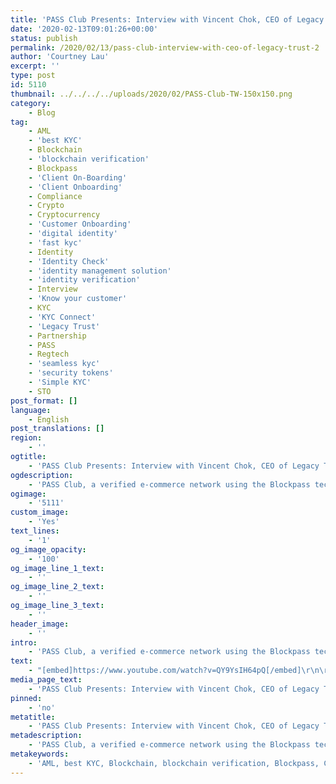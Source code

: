 ```yaml
---
title: 'PASS Club Presents: Interview with Vincent Chok, CEO of Legacy Trust'
date: '2020-02-13T09:01:26+00:00'
status: publish
permalink: /2020/02/13/pass-club-interview-with-ceo-of-legacy-trust-2
author: 'Courtney Lau'
excerpt: ''
type: post
id: 5110
thumbnail: ../../../../uploads/2020/02/PASS-Club-TW-150x150.png
category:
    - Blog
tag:
    - AML
    - 'best KYC'
    - Blockchain
    - 'blockchain verification'
    - Blockpass
    - 'Client On-Boarding'
    - 'Client Onboarding'
    - Compliance
    - Crypto
    - Cryptocurrency
    - 'Customer Onboarding'
    - 'digital identity'
    - 'fast kyc'
    - Identity
    - 'Identity Check'
    - 'identity management solution'
    - 'identity verification'
    - Interview
    - 'Know your customer'
    - KYC
    - 'KYC Connect'
    - 'Legacy Trust'
    - Partnership
    - PASS
    - Regtech
    - 'seamless kyc'
    - 'security tokens'
    - 'Simple KYC'
    - STO
post_format: []
language:
    - English
post_translations: []
region:
    - ''
ogtitle:
    - 'PASS Club Presents: Interview with Vincent Chok, CEO of Legacy Trust'
ogdescription:
    - 'PASS Club, a verified e-commerce network using the Blockpass tech, eliminates scammers, trollers and fraudsters and brings the best trustworthy partners in the industry to its members. A series of content will be coming to educate, discuss and share knowledge around latest technology especially blockchain, cryptocurrency and regtech. This time, Blockpass CEO, Adam Vaziri will be interviewing Vincent Chok, CEO of Legacy Trust. Vincent will share latest updates of Legacy Trust and how he gets into the digital asset world. Enjoy!'
ogimage:
    - '5111'
custom_image:
    - 'Yes'
text_lines:
    - '1'
og_image_opacity:
    - '100'
og_image_line_1_text:
    - ''
og_image_line_2_text:
    - ''
og_image_line_3_text:
    - ''
header_image:
    - ''
intro:
    - 'PASS Club, a verified e-commerce network using the Blockpass tech, eliminates scammers, trollers and fraudsters and brings the best trustworthy partners in the industry to its members. A series of content will be coming to educate, discuss and share knowledge around latest technology especially blockchain, cryptocurrency and regtech.'
text:
    - "[embed]https://www.youtube.com/watch?v=QY9YsIH64pQ[/embed]\r\n\r\nIn this week, we are going to release the first piece of the PASS Club content we produced to our readers and we are confident that you won't want to miss the exclusivity later on.\r\n\r\nWe are very honoured to have <a href=\"https://www.linkedin.com/in/vincent-chok-60216719/?originalSubdomain=hk\">Vincent Chok</a>, CEO of Legacy Trust as our guest. Blockpass CEO, <a href=\"https://www.linkedin.com/in/adamvaziri/\">Adam Vaziri</a> will be interviewing Vincent and they will share about the partnership between Blockpass and Legacy Trust.\r\n\r\nIn addition, you get to find out about the latest updates of <a href=\"https://legacytrust.com.hk/en/\">Legacy Trust</a> and a little bit on Vincent's background of how he gets into the digital asset world. Enjoy!\r\n\r\nNot a member yet? Download the Blockpass App in <a href=\"https://apps.apple.com/us/app/blockpass/id1322917010\">App Store</a> or <a href=\"https://play.google.com/store/apps/details?id=com.blockpass_mobile&amp;hl=en\">Google Play</a>\_ and create your own identity and you are automatically enrolled to the PASS Club.\r\n\r\n&nbsp;"
media_page_text:
    - 'PASS Club Presents: Interview with Vincent Chok, CEO of Legacy Trust'
pinned:
    - 'no'
metatitle:
    - 'PASS Club Presents: Interview with Vincent Chok, CEO of Legacy Trust'
metadescription:
    - 'PASS Club, a verified e-commerce network using the Blockpass tech, eliminates scammers, trollers and fraudsters and brings the best trustworthy partners in the industry to its members. A series of content will be coming to educate, discuss and share knowledge around latest technology especially blockchain, cryptocurrency and regtech. This time, Blockpass CEO, Adam Vaziri will be interviewing Vincent Chok, CEO of Legacy Trust. Vincent will share latest updates of Legacy Trust and how he gets into the digital asset world. Enjoy!'
metakeywords:
    - 'AML, best KYC, Blockchain, blockchain verification, Blockpass, Client On-Boarding, Client Onboarding, Compliance, Crypto, Cryptocurrency, Customer Onboarding, digital identity, fast kyc, Identity, Identity Check, identity management solution, identity verification, Know your customer, KYC, KYC Connect, PASS, Regtech, seamless kyc, security tokens, Simple KYC, STO, Legacy Trust, Interview, Partnership'
---
```

<!DOCTYPE html PUBLIC "-//W3C//DTD HTML 4.0 Transitional//EN" "http://www.w3.org/TR/REC-html40/loose.dtd">
<?xml encoding="UTF-8">

